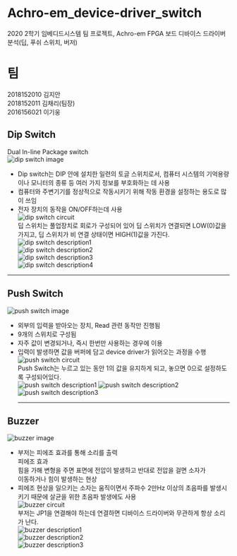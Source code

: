 # Achro-em_device-driver_switch
2020 2학기 임베디드시스템 팀 프로젝트, Achro-em FPGA 보드 디바이스 드라이버 분석(딥, 푸쉬 스위치, 버저)
# 팀
2018152010 김지안  
2018152011 김채리(팀장)  
2016156021 이기웅  

## Dip Switch
Dual In-line Package switch  
![dip switch image](https://user-images.githubusercontent.com/59948918/135041790-21c4d8c9-3855-4302-9d4d-85b21dab45ba.png)   
- Dip switch는 DIP 안에 설치한 일련의 토글 스위치로서, 컴퓨터 시스템의 기억용량이나 모니터의 종류 등 여러 가지 정보를 부호화하는 데 사용   
- 컴퓨터와 주변기기를 정상적으로 작동시키기 위해 작동 환경을 설정하는 용도로 많이 쓰임   
- 전자 장치의 동작을 ON/OFF하는데 사용   
![dip switch circuit](https://user-images.githubusercontent.com/59948918/135041983-3a9775ee-f4eb-48a5-8b8d-05ce996457f0.png)   
딥 스위치는 풀업장치로 회로가 구성되어 있어 딥 스위치가 연결되면 LOW(0)값을 가지고, 딥 스위치가 비 연결 상태이면 HIGH(1)값을 가진다.   
![dip switch description1](https://user-images.githubusercontent.com/59948918/135042159-6c78e82b-1981-4223-b6ba-ce5a68ec7260.png)   
![dip switch description2](https://user-images.githubusercontent.com/59948918/135042238-c1b080da-719e-4628-ba49-386e4ebea774.png)   
![dip switch description3](https://user-images.githubusercontent.com/59948918/135042271-46493cae-e01a-4798-8dce-cd701f4306bd.png)   
![dip switch description4](https://user-images.githubusercontent.com/59948918/135042292-f579bafc-dbf1-47ee-840d-d81c11a20058.png)   
***    
## Push Switch   
![push switch image](https://user-images.githubusercontent.com/59948918/135042381-2637e8ff-b7ab-4f94-9069-9c8dafd44e6c.png)
- 외부의 입력을 받아오는 장치, Read 관련 동작만 진행됨   
- 9개의 스위치로 구성됨   
- 자주 값이 변경되거나, 즉시 한번만 사용하는 경우에 이용   
- 입력이 발생하면 값을 버퍼에 담고 device driver가 읽어오는 과정을 수행    
![push switch circuit](https://user-images.githubusercontent.com/59948918/135042494-a1a783f2-5f8d-4175-902a-327dfff20b72.png)    
Push Switch는  누르고 있는 동안 1의 값을 유지하게 되고, 놓으면 0으로 설정하도록 구성되어있다.   
![push switch description1](https://user-images.githubusercontent.com/59948918/135042552-2577e4ac-a401-488d-9ee4-9849b8ed3f1b.png)
   ![push switch description2](https://user-images.githubusercontent.com/59948918/135042564-411b3f9b-c6eb-4023-a755-5c0f35edb3b3.png)
   ![push switch description3](https://user-images.githubusercontent.com/59948918/135042580-aa6da7d4-09c5-4ac0-b3ed-55ebb1dd0f4e.png)   
   ***   
## Buzzer
![buzzer image](https://user-images.githubusercontent.com/59948918/135042668-87a8d73d-57e8-430b-ba90-f5cce305499a.png)   
- 부저는 피에조 효과를 통해 소리를 출력   
   피에조 효과   
   힘을 가해 변형을 주면 표면에 전압이 발생하고 반대로 전압을 걸면 소자가      
   이동하거나 힘이 발생하는 현상
- 피에조 현상을 일으키는 소자는 움직이면서 주파수 2만Hz 이상의 초음파를 발생시키기 때문에 살균을 위한 초음파 발생에도 사용   
![buzzer circuit](https://user-images.githubusercontent.com/59948918/135042767-769315c3-34ee-48a2-ad84-4412100d2e8c.png)   
부저는 JP1을 연결해야 하는데 연결하면 디바이스 드라이버와 무관하게 항상 소리가 난다.   
![buzzer description1](https://user-images.githubusercontent.com/59948918/135042839-ee47d778-1439-4004-9c06-036777acb1e3.png)   
![buzzer description2](https://user-images.githubusercontent.com/59948918/135042859-031cacc7-89ee-44bf-8f19-b47d190c526f.png)   
![buzzer description3](https://user-images.githubusercontent.com/59948918/135042891-7ed6e51d-25d3-417c-9add-d19c4c59f17f.png)   



